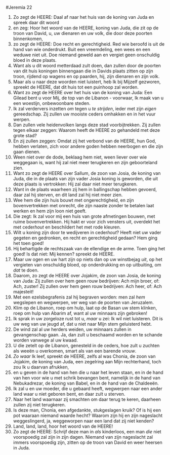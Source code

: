 #Jeremia 22
1. Zo zegt de HEERE: Daal af naar het huis van de koning van Juda en spreek daar dit woord
2. en zeg: Hoor het woord van de HEERE, koning van Juda, die zit op de troon van David, u, uw dienaren en uw volk, die door deze poorten binnenkomen,
3. zo zegt de HEERE: Doe recht en gerechtigheid. Red wie beroofd is uit de hand van wie onderdrukt. Buit een vreemdeling, een wees en een weduwe niet uit. Doe niemand geweld aan en vergiet geen onschuldig bloed in deze plaats.
4. Want als u dit woord metterdaad zult doen, dan zullen door de poorten van dit huis koningen binnengaan die in Davids plaats zitten op zijn troon, rijdend op wagens en op paarden, hij, zijn dienaren en zijn volk.
5. Maar als u naar deze woorden niet luistert, heb Ik bij Mijzelf gezworen, spreekt de HEERE, dat dit huis tot een puinhoop zal worden.
6. Want zo zegt de HEERE over het huis van de koning van Juda: Een Gilead bent u voor Mij, de top van de Libanon - voorwaar, Ik maak van u een woestijn, onbewoonbare steden. 
7. Ik zal verdervers inzetten *om* tegen u *te strijden*, ieder met zijn *eigen* gereedschap. Zij zullen uw mooiste ceders omhakken en in het vuur werpen.
8. Dan zullen vele heidenvolken langs deze stad voorbijtrekken. Zij zullen tegen elkaar zeggen: Waarom heeft de HEERE zo gehandeld met deze grote stad?
9. En zij zullen zeggen: Omdat zij het verbond van de HEERE, hun God, hebben verlaten, zich voor andere goden hebben neerbogen en die zijn gaan dienen. 
10. Ween niet over de dode, beklaag hem niet, ween liever over wie weggegaan is, want hij zal niet meer terugkeren en zijn geboorteland zien.
11. Want zo zegt de HEERE over Sallum, de zoon van Josia, de koning van Juda, die in de plaats van zijn vader Josia koning is geworden, die uit deze plaats is vertrokken: Hij zal daar niet meer terugkeren.
12. Want in de plaats waarheen zij hem in ballingschap hebben gevoerd, daar zal hij sterven, en dit land zal hij niet meer zien. 
13. Wee hem die zijn huis bouwt met ongerechtigheid, en zijn bovenvertrekken met onrecht, die zijn naaste zonder te betalen laat werken en hem zijn loon niet geeft. 
14. Die zegt: Ik zal voor mij een huis van grote afmetingen bouwen, met ruime bovenvertrekken. Hij hakt er voor zich vensters uit, overdekt het met ceder*hout* en beschildert het met rode kleuren. 
15. Wilt u koning zijn door te wedijveren in ceder*hout*? Heeft niet uw vader gegeten en gedronken, en recht en gerechtigheid gedaan? Hem ging het toen goed! 
16. Hij behartigde de rechtszaak van de ellendige en de arme. Toen ging het goed! Is dat niet: Mij kennen? spreekt de HEERE. 
17. Maar uw ogen en uw hart zijn op niets dan op uw winstbejag *uit*, op het vergieten van onschuldig bloed, op onderdrukking en op uitbuiting, om *dat* te doen.
18. Daarom, zo zegt de HEERE over Jojakim, de zoon van Josia, de koning van Juda: Zij zullen over hem geen rouw bedrijven: Ach mijn broer, of: Ach, zuster! Zij zullen over hem geen rouw bedrijven: Ach heer, of: Ach majesteit! 
19. Met een ezelsbegrafenis zal hij begraven worden: men zal *hem* wegslepen en wegwerpen, ver weg van de poorten van Jeruzalem. 
20. Klim op de Libanon, roep om hulp, laat op de Basan uw stem klinken, roep om hulp van Abarim af, want al uw minnaars zijn gebroken! 
21. Ik sprak in uw zorgeloze rust tot u, *maar* u zei: Ik wil niet luisteren. Dit is uw weg van uw jeugd af, dat u niet naar Mijn stem geluisterd hebt. 
22. De wind zal al uw herders weiden, uw minnaars zullen in gevangenschap gaan. Ja, dan zult u beschaamd worden en te schande worden vanwege al uw kwaad. 
23. U die zetelt op de Libanon, genesteld in de ceders, hoe zult u zuchten als weeën u overkomen, smart als van een barende *vrouw*.
24. *Zo waar* Ik leef, spreekt de HEERE, zelfs al was Chonia, de zoon van Jojakim, de koning van Juda, een zegelring aan Mijn rechterhand, toch zou Ik u daarvan afrukken,
25. en u geven in de hand van hen die u naar het leven staan, en in de hand van hen voor wie u met schrik bevangen bent, namelijk in de hand van Nebukadrezar, de koning van Babel, en in de hand van de Chaldeeën.
26. Ik zal u en uw moeder, die u gebaard heeft, wegwerpen naar een ander land waar u niet geboren bent, en daar zult u sterven.
27. Naar het land waarnaar zij smachten om daar terug te keren, daarheen zullen zij niet terugkeren. 
28. Is deze man, Chonia, een afgedankte, stukgeslagen kruik? Of is hij een pot waaraan niemand waarde hecht? Waarom zijn hij en zijn nageslacht weggeslingerd, ja, weggeworpen naar een land dat zij niet kenden? 
29. Land, land, land, hoor het woord van de HEERE! 
30. Zo zegt de HEERE: Schrijf deze man in *als* kinderloos, een man *die* niet voorspoedig zal zijn in zijn dagen. Niemand van zijn nageslacht zal immers voorspoedig zijn, zitten op de troon van David en weer heersen in Juda.
